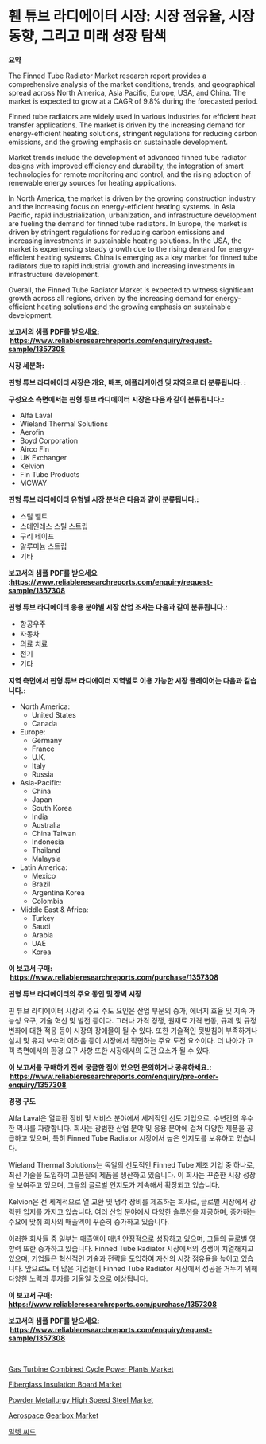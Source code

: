 <p><h1>휀 튜브 라디에이터 시장: 시장 점유율, 시장 동향, 그리고 미래 성장 탐색</h1></p><p><strong>요약</strong></p>
<p><p>The Finned Tube Radiator Market research report provides a comprehensive analysis of the market conditions, trends, and geographical spread across North America, Asia Pacific, Europe, USA, and China. The market is expected to grow at a CAGR of 9.8% during the forecasted period.</p><p>Finned tube radiators are widely used in various industries for efficient heat transfer applications. The market is driven by the increasing demand for energy-efficient heating solutions, stringent regulations for reducing carbon emissions, and the growing emphasis on sustainable development.</p><p>Market trends include the development of advanced finned tube radiator designs with improved efficiency and durability, the integration of smart technologies for remote monitoring and control, and the rising adoption of renewable energy sources for heating applications.</p><p>In North America, the market is driven by the growing construction industry and the increasing focus on energy-efficient heating systems. In Asia Pacific, rapid industrialization, urbanization, and infrastructure development are fueling the demand for finned tube radiators. In Europe, the market is driven by stringent regulations for reducing carbon emissions and increasing investments in sustainable heating solutions. In the USA, the market is experiencing steady growth due to the rising demand for energy-efficient heating systems. China is emerging as a key market for finned tube radiators due to rapid industrial growth and increasing investments in infrastructure development.</p><p>Overall, the Finned Tube Radiator Market is expected to witness significant growth across all regions, driven by the increasing demand for energy-efficient heating solutions and the growing emphasis on sustainable development.</p></p>
<p><strong>보고서의 샘플 PDF를 받으세요: &nbsp;<a href="https://www.reliableresearchreports.com/enquiry/request-sample/1357308">https://www.reliableresearchreports.com/enquiry/request-sample/1357308</a></strong></p>
<p><strong>시장 세분화:</strong></p>
<p><strong> 핀형 튜브 라디에이터 시장은 개요, 배포, 애플리케이션 및 지역으로 더 분류됩니다. :</strong></p>
<p><strong>구성요소 측면에서는 핀형 튜브 라디에이터 시장은 다음과 같이 분류됩니다.:</strong></p>
<p><ul><li>Alfa Laval</li><li>Wieland Thermal Solutions</li><li>Aerofin</li><li>Boyd Corporation</li><li>Airco Fin</li><li>UK Exchanger</li><li>Kelvion</li><li>Fin Tube Products</li><li>MCWAY</li></ul></p>
<p><strong> 핀형 튜브 라디에이터 유형별 시장 분석은 다음과 같이 분류됩니다.:</strong></p>
<p><ul><li>스틸 벨트</li><li>스테인레스 스틸 스트립</li><li>구리 테이프</li><li>알루미늄 스트립</li><li>기타</li></ul></p>
<p><strong>보고서의 샘플 PDF를 받으세요 :<a href="https://www.reliableresearchreports.com/enquiry/request-sample/1357308">https://www.reliableresearchreports.com/enquiry/request-sample/1357308</a></strong></p>
<p><strong> 핀형 튜브 라디에이터 응용 분야별 시장 산업 조사는 다음과 같이 분류됩니다.:</strong></p>
<p><ul><li>항공우주</li><li>자동차</li><li>의료 치료</li><li>전기</li><li>기타</li></ul></p>
<p><strong>지역 측면에서 핀형 튜브 라디에이터 지역별로 이용 가능한 시장 플레이어는 다음과 같습니다.:</strong></p>
<p><ul>
    <li>
        North America:
        <ul>
            <li>United States</li>
            <li>Canada</li>
        </ul>
    </li>
    <li>
        Europe:
        <ul>
            <li>Germany</li>
            <li>France</li>
            <li>U.K.</li>
            <li>Italy</li>
            <li>Russia</li>
        </ul>
    </li>
    <li>
        Asia-Pacific:
        <ul>
            <li>China</li>
            <li>Japan</li>
            <li>South Korea</li>
            <li>India</li>
            <li>Australia</li>
            <li>China Taiwan</li>
            <li>Indonesia</li>
            <li>Thailand</li>
            <li>Malaysia</li>
        </ul>
    </li>
    <li>
        Latin America:
        <ul>
            <li>Mexico</li>
            <li>Brazil</li>
            <li>Argentina Korea</li>
            <li>Colombia</li>
        </ul>
    </li>
    <li>
        Middle East & Africa:
        <ul>
            <li>Turkey</li>
            <li>Saudi</li>
            <li>Arabia</li>
            <li>UAE</li>
            <li>Korea</li>
        </ul>
    </li>
    </ul></p>
<p><strong>이 보고서 구매: &nbsp;<a href="https://www.reliableresearchreports.com/purchase/1357308">https://www.reliableresearchreports.com/purchase/1357308</a></strong></p>
<p><strong>핀형 튜브 라디에이터의 주요 동인 및 장벽 시장</strong></p>
<p><p>핀 튜브 라디에이터 시장의 주요 주도 요인은 산업 부문의 증가, 에너지 효율 및 지속 가능성 요구, 기술 혁신 및 발전 등이다. 그러나 가격 경쟁, 원재료 가격 변동, 규제 및 규정 변화에 대한 적응 등이 시장의 장애물이 될 수 있다. 또한 기술적인 뒷받침이 부족하거나 설치 및 유지 보수의 어려움 등이 시장에서 직면하는 주요 도전 요소이다. 더 나아가 고객 측면에서의 환경 요구 사항 또한 시장에서의 도전 요소가 될 수 있다.</p></p>
<p><strong>이 보고서를 구매하기 전에 궁금한 점이 있으면 문의하거나 공유하세요.: &nbsp;<a href="https://www.reliableresearchreports.com/enquiry/pre-order-enquiry/1357308">https://www.reliableresearchreports.com/enquiry/pre-order-enquiry/1357308</a></strong></p>
<p><strong>경쟁 구도</strong></p>
<p><p>Alfa Laval은 열교환 장비 및 서비스 분야에서 세계적인 선도 기업으로, 수년간의 우수한 역사를 자랑합니다. 회사는 광범한 산업 분야 및 응용 분야에 걸쳐 다양한 제품을 공급하고 있으며, 특히 Finned Tube Radiator 시장에서 높은 인지도를 보유하고 있습니다. </p><p>Wieland Thermal Solutions는 독일의 선도적인 Finned Tube 제조 기업 중 하나로, 최신 기술을 도입하여 고품질의 제품을 생산하고 있습니다. 이 회사는 꾸준한 시장 성장을 보여주고 있으며, 그들의 글로벌 인지도가 계속해서 확장되고 있습니다.</p><p>Kelvion은 전 세계적으로 열 교환 및 냉각 장비를 제조하는 회사로, 글로벌 시장에서 강력한 입지를 가지고 있습니다. 여러 산업 분야에서 다양한 솔루션을 제공하며, 증가하는 수요에 맞춰 회사의 매출액이 꾸준히 증가하고 있습니다.</p><p>이러한 회사들 중 일부는 매출액이 매년 안정적으로 성장하고 있으며, 그들의 글로벌 영향력 또한 증가하고 있습니다. Finned Tube Radiator 시장에서의 경쟁이 치열해지고 있으며, 기업들은 혁신적인 기술과 전략을 도입하여 자신의 시장 점유율을 높이고 있습니다. 앞으로도 더 많은 기업들이 Finned Tube Radiator 시장에서 성공을 거두기 위해 다양한 노력과 투자를 기울일 것으로 예상됩니다.</p></p>
<p><strong>이 보고서 구매: &nbsp; <a href="https://www.reliableresearchreports.com/purchase/1357308">https://www.reliableresearchreports.com/purchase/1357308</a></strong></p>
<p><strong>보고서의 샘플 PDF를 받으세요: &nbsp;<a href="https://www.reliableresearchreports.com/enquiry/request-sample/1357308">https://www.reliableresearchreports.com/enquiry/request-sample/1357308</a></strong><strong></strong></p>
<p>&nbsp;</p>
<p><p><a href="https://issuu.com/reportprime-2/docs/gas-turbine-combined-cycle-power-plants-market-siz">Gas Turbine Combined Cycle Power Plants Market</a></p><p><a href="https://github.com/mabutironaldo/Market-Research-Report-List-3/blob/main/fiberglass-insulation-board-market.md">Fiberglass Insulation Board Market</a></p><p><a href="https://github.com/Paul14Anderson63/Market-Research-Report-List-3/blob/main/powder-metallurgy-high-speed-steel-market.md">Powder Metallurgy High Speed Steel Market</a></p><p><a href="https://issuu.com/reportprime-2/docs/aerospace-gearbox-market-size-2030.pptx">Aerospace Gearbox Market</a></p><p><a href="https://medium.com/@danykakilback/%EB%B0%80%EB%A0%9B%EC%94%A8-%EC%8B%9C%EC%9E%A5%EC%9D%80-%EC%8B%9C%EC%9E%A5-%EC%A0%90%EC%9C%A0%EC%9C%A8-%EC%8B%9C%EC%9E%A5-%ED%8A%B8%EB%A0%8C%EB%93%9C-%EB%B0%8F-%EC%8B%9C%EC%9E%A5-%EC%84%B1%EC%9E%A5%EC%97%90-%EB%8C%80%ED%95%9C-%EC%A0%95%EB%B3%B4%EB%A5%BC-%EC%A0%9C%EA%B3%B5%ED%95%A9%EB%8B%88%EB%8B%A4-6e726436717d">밀렛 씨드</a></p></p>